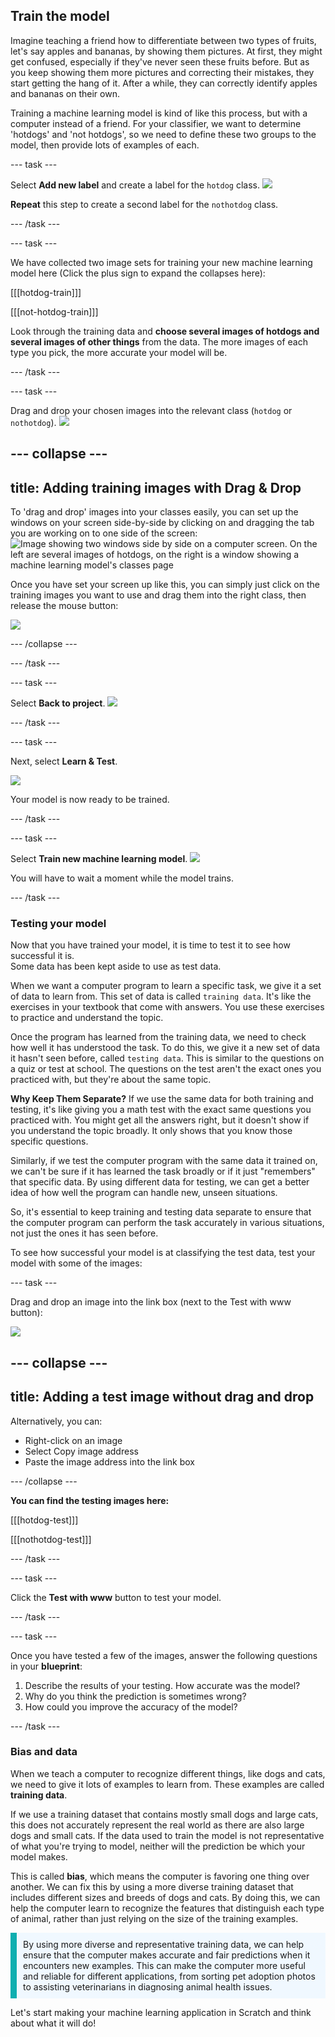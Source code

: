 ## Train the model

Imagine teaching a friend how to differentiate between two types of fruits, let's say apples and bananas, by showing them pictures. At first, they might get confused, especially if they've never seen these fruits before. But as you keep showing them more pictures and correcting their mistakes, they start getting the hang of it. After a while, they can correctly identify apples and bananas on their own.

Training a machine learning model is kind of like this process, but with a computer instead of a friend. For your classifier, we want to determine 'hotdogs' and 'not hotdogs', so we need to define these two groups to the model, then provide lots of examples of each.

--- task ---

Select **Add new label** and create a label for the `hotdog` class.
![](images/add_hotdog.png)

**Repeat** this step to create a second label for the `nothotdog` class.

--- /task ---

--- task ---

We have collected two image sets for training your new machine learning model here (Click the plus sign to expand the collapses here):

[[[hotdog-train]]]

[[[not-hotdog-train]]]

Look through the training data and **choose several images of hotdogs and several images of other things** from the data. The more images of each type you pick, the more accurate your model will be. 

--- /task ---

--- task ---

Drag and drop your chosen images into the relevant class (`hotdog` or `nothotdog`).
![](images/hotdog_classes.png)

--- collapse ---
---
title: Adding training images with Drag & Drop
---

To 'drag and drop' images into your classes easily, you can set up the windows on your screen side-by-side by clicking on and dragging the tab you are working on to one side of the screen:
![Image showing two windows side by side on a computer screen. On the left are several images of hotdogs, on the right is a window showing a machine learning model's classes page](images/splitscreen.png)

Once you have set your screen up like this, you can simply just click on the training images you want to use and drag them into the right class, then release the mouse button:

![](images/dragdrop.gif)

--- /collapse ---

--- /task ---

--- task ---

Select **Back to project**.
![](images/back_to_project.png)

--- /task ---

--- task ---

Next, select **Learn & Test**.

![](images/learn_test.png)


Your model is now ready to be trained. 

--- /task ---

--- task ---

Select **Train new machine learning model**.
![](images/train_new.png)

You will have to wait a moment while the model trains.

--- /task ---

### Testing your model

Now that you have trained your model, it is time to test it to see how successful it is.  
Some data has been kept aside to use as test data.

When we want a computer program to learn a specific task, we give it a set of data to learn from. This set of data is called `training data`. It's like the exercises in your textbook that come with answers. You use these exercises to practice and understand the topic.

Once the program has learned from the training data, we need to check how well it has understood the task. To do this, we give it a new set of data it hasn't seen before, called `testing data`. This is similar to the questions on a quiz or test at school. The questions on the test aren't the exact ones you practiced with, but they're about the same topic.

**Why Keep Them Separate?**
If we use the same data for both training and testing, it's like giving you a math test with the exact same questions you practiced with. You might get all the answers right, but it doesn't show if you understand the topic broadly. It only shows that you know those specific questions.

Similarly, if we test the computer program with the same data it trained on, we can't be sure if it has learned the task broadly or if it just "remembers" that specific data. By using different data for testing, we can get a better idea of how well the program can handle new, unseen situations.

So, it's essential to keep training and testing data separate to ensure that the computer program can perform the task accurately in various situations, not just the ones it has seen before.


To see how successful your model is at classifying the test data, test your model with some of the images:

--- task ---

Drag and drop an image into the link box (next to the Test with www button):

![](images/test_with_www.png)

--- collapse ---
---
title: Adding a test image without drag and drop
---

Alternatively, you can:

+ Right-click on an image
+ Select Copy image address
+ Paste the image address into the link box

--- /collapse ---

**You can find the testing images here:**

[[[hotdog-test]]]

[[[nothotdog-test]]]

--- /task ---

--- task ---

Click the **Test with www** button to test your model.

--- /task ---


--- task ---

Once you have tested a few of the images, answer the following questions in your **blueprint**:

1. Describe the results of your testing. How accurate was the model? 
2. Why do you think the prediction is sometimes  wrong?
3. How could you improve the accuracy of the model?

--- /task ---

### Bias and data

When we teach a computer to recognize different things, like dogs and cats, we need to give it lots of examples to learn from. These examples are called **training data**.

If we use a training dataset that contains mostly small dogs and large cats, this does not accurately represent the real world as there are also large dogs and small cats. If the data used to train the model is not representative of what you're trying to model, neither will the prediction be which your model makes.

This is called **bias**, which means the computer is favoring one thing over another. We can fix this by using a more diverse training dataset that includes different sizes and breeds of dogs and cats. By doing this, we can help the computer learn to recognize the features that distinguish each type of animal, rather than just relying on the size of the training examples.

<p style='border-left: solid; border-width:10px; border-color: #0faeb0; background-color: aliceblue; padding: 10px;'>
By using more diverse and representative training data, we can help ensure that the computer makes accurate and fair predictions when it encounters new examples. This can make the computer more useful and reliable for different applications, from sorting pet adoption photos to assisting veterinarians in diagnosing animal health issues.
</p>

Let's start making your machine learning application in Scratch and think about what it will do!